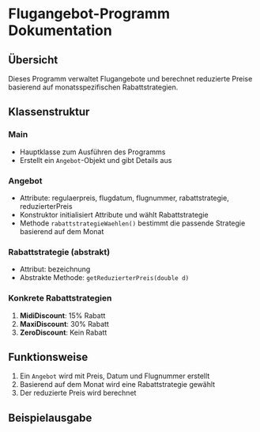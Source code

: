 # Flugangebot-Programm Dokumentation

## Übersicht
Dieses Programm verwaltet Flugangebote und berechnet reduzierte Preise basierend auf monatsspezifischen Rabattstrategien.

## Klassenstruktur

### Main
- Hauptklasse zum Ausführen des Programms
- Erstellt ein `Angebot`-Objekt und gibt Details aus

### Angebot
- Attribute: regulaerpreis, flugdatum, flugnummer, rabattstrategie, reduzierterPreis
- Konstruktor initialisiert Attribute und wählt Rabattstrategie
- Methode `rabattstrategieWaehlen()` bestimmt die passende Strategie basierend auf dem Monat

### Rabattstrategie (abstrakt)
- Attribut: bezeichnung
- Abstrakte Methode: `getReduzierterPreis(double d)`

### Konkrete Rabattstrategien
1. **MidiDiscount**: 15% Rabatt
2. **MaxiDiscount**: 30% Rabatt
3. **ZeroDiscount**: Kein Rabatt

## Funktionsweise
1. Ein `Angebot` wird mit Preis, Datum und Flugnummer erstellt
2. Basierend auf dem Monat wird eine Rabattstrategie gewählt
3. Der reduzierte Preis wird berechnet

## Beispielausgabe